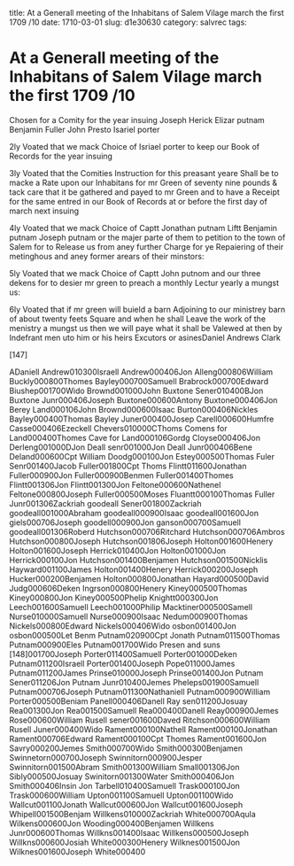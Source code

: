 title: At a Generall meeting of the Inhabitans of Salem Vilage march the first 1709 /10
date: 1710-03-01
slug: d1e30630
category: salvrec
tags: 


<div markdown class="doc" id="d1e30630">


# At a Generall meeting of the Inhabitans of Salem Vilage march the first 1709 /10 

Chosen for a Comity for the year insuing Joseph Herick Elizar putnam Benjamin Fuller John Presto Isariel porter

2ly Voated that we mack Choice of Isriael porter to keep our Book of Records for the year insuing

3ly Voated that the Comities Instruction for this preasant yeare Shall be to macke a Rate upon our Inhabitans for mr Green of seventy nine pounds & tack care that it be gathered and payed to mr Green and to have a Receipt for the same entred in our Book of Records at or before the first day of march next insuing

4ly Voated that we mack Choice of Captt Jonathan putnam Liftt Benjamin putnam Joseph putnam or the majer parte of them to petition to the town of Salem for to Release us from aney further Charge for ye Repaiering of their metinghous and aney former arears of their minstors:

5ly Voated that we mack Choice of Captt John putnom and our three dekens for to desier mr green to preach a monthly Lectur yearly a mungst us:

6ly Voated that if mr green will buield a barn Adjoining to our ministrey barn of about twenty feets Square and when he shall Leave the work of the menistry a mungst us then we will paye what it shall be Valewed at then by Indefrant men uto him or his heirs Excutors or asinesDaniel Andrews Clark

[147]

ADaniell Andrew010300Israell Andrew000406Jon Alleng000806William Buckly000800Thomes Bayley000700Samuell Brabrock000700Edward Biushep001700Wido Brownd001000John Buxtone Sener010400BJon Buxtone Junr000406Joseph Buxtone000600Antony Buxtone000406Jon Berey Land000106John Brownd000600Isaac Burton000406Nickles Bayley000400Thomas Bayley Juner000400Josep Carell000600Humfre Casse000406Ezeckell Chevers010000CThoms Comens for Land000400Thomes Cave for Land000106Gordg Cloyse000406Jon Derleng001000DJon Deall senr001000Jon Deall Junr000406Bene Deland000600Cpt William Doodg000100Jon Estey000500Thomas Fuler Senr001400Jacob Fuller001800Cpt Thoms Flintt011600Jonathan Fuller000900Jon Fuller000900Benmen Fuller001400Thomes Flintt001306Jon Flintt001300Jon Feltone000600Nathenel Feltone000800Joseph Fuller000500Moses Fluantt000100Thomas Fuller Junr001306Zackriah goodeall Sener001800Zackriah goodeall001000Abraham goodeall000900Isaac goodeall001600Jon giels000706Joseph goodell000900Jon ganson000700Samuell goodeall001306Roberd Hutchson000706Ritchard Hutchson000706Ambros Hutchson000800Joseph Hutchson001806Joseph Holton001600Henery Holton001600Joseph Herrick010400Jon Holton001000Jon Herrick000100Jon Hutchson001400Benjamen Hutchson001500Nicklis Hayward001100James Holton001400Henery Herrick000200Joseph Hucker000200Benjamen Holton000800Jonathan Hayard000500David Judg000606Deken Ingrson000800Henery Kiney000500Thomas Kiney000800Jon Kiney000500Phelip Knightt000300Jon Leech001600Samuell Leech001000Philip Macktiner000500Samell Nurse010000Samuell Nurse000900Isaac Nedum000900Thomas Nickels000800Edward Nickels000406Wido osbon001400Jon osbon000500Let Benm Putnam020900Cpt Jonath Putnam011500Thomas Putnam000900Eles Putnam001700Wido Presen and suns [148]001700Joseph Porter011400Samuell Porter001000Deken Putnam011200Israell Porter001400Joseph Pope011000James Putnam011200James Prinse010000Joseph Prinse001400Jon Putnam Sener011206Jon Putnam Junr010400Jemes Pheleps001900Samuell Putnam000706Joseph Putnam011300Nathaniell Putnam000900William Porter000500Beniam Panell000406Danell Ray sen011200Josuay Rea001300Jon Rea001500Samuell Rea000400Danell Reay000900Jemes Rose000600William Rusell sener001600Daved Ritchson000600William Rusell Juner000400Wido Rament000100Nathell Rament000100Jonathan Rament000706Edward Rament000100Cpt Thomes Rament001600Jon Savry000200Jemes Smith000700Wido Smith000300Benjamen Swinnetorn000700Joseph Swinnitorn000900Jesper Swinnitorn001500Abram Smith001300William Small001306Jon Sibly000500Josuay Swinitorn001300Water Smith000406Jon Smith000406Insin Jon Tarbell010400Samuell Trask000100Jon Trask000600William Upton001100Samuell Upton001100Wido Wallcut001100Jonath Wallcut000600Jon Wallcut001600Joseph Whipell001500Benjam Willkens010000Zackriah White000700Aqula Wilkens000600Jon Wooding000400Benjamen Willkens Junr000600Thomas Willkns001400Isaac Willkens000500Joseph Willkns000600Josiah White000300Henery Wilknes001500Jon Wilknes001600Joseph White000400
</div>